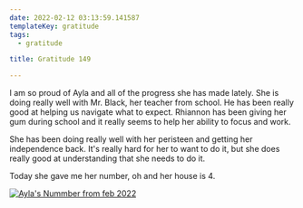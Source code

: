 ```yaml
---
date: 2022-02-12 03:13:59.141587
templateKey: gratitude
tags:
  - gratitude

title: Gratitude 149

---
```


I am so proud of Ayla and all of the progress she has made lately.  She is
doing really well with Mr. Black, her teacher from school.  He has been really
good at helping us navigate what to expect.  Rhiannon has been giving her gum
during school and it really seems to help her ability to focus and work.

She has been doing really well with her peristeen and getting her independence
back.  It's really hard for her to want to do it, but she does really good at
understanding that she needs to do it.

Today she gave me her number, oh and her house is 4.

[![Ayla's Nummber from feb 2022](https://images.waylonwalker.com/aylas-number-feb-2022.webp)](https://images.waylonwalker.com/aylas-number-feb-2022-full.webp)
